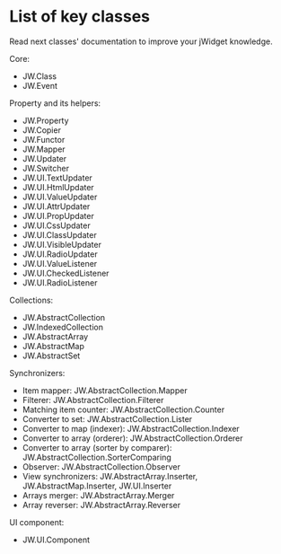 ﻿# List of key classes

Read next classes' documentation to improve your jWidget knowledge.

Core:

- JW.Class
- JW.Event

Property and its helpers:

- JW.Property
- JW.Copier
- JW.Functor
- JW.Mapper
- JW.Updater
- JW.Switcher
- JW.UI.TextUpdater
- JW.UI.HtmlUpdater
- JW.UI.ValueUpdater
- JW.UI.AttrUpdater
- JW.UI.PropUpdater
- JW.UI.CssUpdater
- JW.UI.ClassUpdater
- JW.UI.VisibleUpdater
- JW.UI.RadioUpdater
- JW.UI.ValueListener
- JW.UI.CheckedListener
- JW.UI.RadioListener

Collections:

- JW.AbstractCollection
- JW.IndexedCollection
- JW.AbstractArray
- JW.AbstractMap
- JW.AbstractSet

Synchronizers:

- Item mapper: JW.AbstractCollection.Mapper
- Filterer: JW.AbstractCollection.Filterer
- Matching item counter: JW.AbstractCollection.Counter
- Converter to set: JW.AbstractCollection.Lister
- Converter to map (indexer): JW.AbstractCollection.Indexer
- Converter to array (orderer): JW.AbstractCollection.Orderer
- Converter to array (sorter by comparer): JW.AbstractCollection.SorterComparing
- Observer: JW.AbstractCollection.Observer
- View synchronizers: JW.AbstractArray.Inserter, JW.AbstractMap.Inserter, JW.UI.Inserter
- Arrays merger: JW.AbstractArray.Merger
- Array reverser: JW.AbstractArray.Reverser

UI component:

- JW.UI.Component

